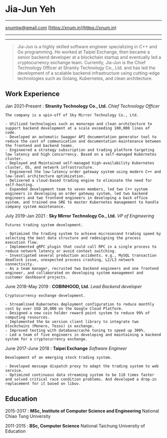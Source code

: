 Jia-Jun Yeh
============

-------------------                 ---------------------
xnumtw@gmail.com                                 [https://xnum.in](https://xnum.in)
-------------------                 ---------------------

----

>  Jia-Jun is a highly skilled software engineer specializing in C++ and Go programming.
>  He worked at Taipei Exchange, then became a senior backend developer at a blockchain startup and eventually led a cryptocurrency exchange team.
>  Currently, Jia-Jun is the Chief Technology Officer at Stranity Technology Co., Ltd. and has led the development of a scalable backend infrastructure using cutting-edge technologies such as Golang, Kubernetes, and clean architecture.

Work Experience
---------------

Jan 2021-Present
:  **Stranity Technology Co., Ltd.** _Chief Technology Officer_

    The company is a spin-off of Sky Mirror Technology Co., Ltd.

    - Utilized technologies such as monorepo and clean architecture to support backend development at a scale exceeding 100,000 lines of code.
    - Developed an automatic Swagger API documentation generator tool to reduce the cost of communication and documentation maintenance between the frontend and backend teams.
    - Engineered a strategy subscription and trading platform targeting low latency and high concurrency. Based on a self-managed Kubernetes cluster.
    - Deployed and Maintained self-managed high-availability Kubernetes cluster, OS, and network infrastructure.
    - Engineered the low-latency order gateway system using modern C++ and low-level architecture optimization.
    - Delivered a cloud-based trading engine to eliminate the need for self-hosting.
    - Expanded development team to seven members, led two C++ system engineers in developing an order gateway system, led two backend engineers and two frontend engineers in developing a back office system, and trained one SRE to master Kubernetes management to handle company system maintenance.


July 2019-Jan 2021
:   **Sky Mirror Technology Co., Ltd.** _VP of Engineering_

    Futures trading system development.

    - Optimized the trading system to achieve microsecond trading speed by selecting the best data structure and redesigning the process execution flow.
    - Implemented gRPC plugin that could call RPC in a single process to reduce network latency or avoid context switching.
    - Investigated several production accidents. e.g., MySQL transaction deadlock issue, unexpected process crashing, L2/L3 network connectivity.
    - As a team manager, recruited two backend engineers and one frontend engineer, and collaborated on developing system management and customer dashboard projects.


June 2018-May 2019
:   **COBINHOOD, Ltd.** _Lead Backend developer_

    Cryptocurrency exchange development.

    - Streamlined Kubernetes deployment configuration to reduce monthly cost by over USD 10,000 on the Google Cloud Platform.
    - Designed a new coin holder reward point system to reduce 99% of computing resources.
    - Implemented the Go version client library to integrate two blockchains (Monero, Tezos) in exchange.
    - Improved testing with database/cache tuning to speed up 300%.
    - Led a team of five engineers in developing and maintaining a backend system for a cryptocurrency exchange.


June 2017-June 2018
:   **Taipei Exchange** _Software Engineer_

    Development of an emerging stock trading system.

    - Developed message dispatch proxy to adapt the trading system to web service.
    - Optimized continuous data streaming system to be 110 times faster and solved critical race condition problems. And developed a drop-in replacement for it based on libuv.

Education
---------

2015-2017
:   **MSc, Institute of Computer Science and Engineering** National Chiao Tung University

2011-2015
:   **BSc, Computer Science** National Taichung University of Education
